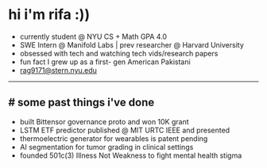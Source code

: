 # hi i'm rifa :))
- currently student @ NYU CS + Math GPA 4.0 
- SWE Intern @ Manifold Labs  | prev researcher @ Harvard University  
- obsessed with tech and watching tech vids/research papers  
- fun fact I grew up as a first- gen American Pakistani 
- rag9171@stern.nyu.edu

---

## # some past things i've done
- built Bittensor governance proto and won 10K grant  
- LSTM ETF predictor published @ MIT URTC IEEE and presented  
- thermoelectric generator for wearables is patent pending  
- AI segmentation for tumor grading in clinical settings  
- founded 501c(3) Illness Not Weakness to fight mental health stigma  
